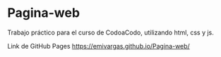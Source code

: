 # Pagina-web
Trabajo práctico para el curso de CodoaCodo, utilizando html, css y js.

Link de GitHub Pages
https://emivargas.github.io/Pagina-web/
